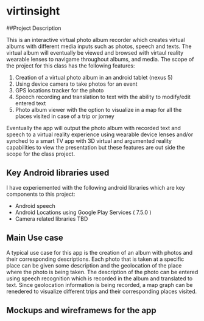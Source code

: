 # virtinsight

##Project Description

This is an interactive virtual photo album recorder which creates virtual albums with different media inputs such as photos, speech and texts. The virtual album will eventually be viewed and browsed with virtaul reality wearable lenses to navigame throughout albums, and media.  The scope of the project for this class has the following features:

1. Creation of a virtual photo album in an android tablet (nexus 5)
2. Using device camera to take photos for an event
3. GPS locations tracker for the photo
4. Speech recording and translation to text with the ability to modify/edit entered text
5. Photo album viewer with the option to visualize in a map for all the places visited in case of a trip or jorney

Eventually the app will output the photo album with recorded text and speech to a virtual reality experience using  wearable device lenses and/or synched to a smart TV app with 3D virtual and argumented reality capabilities to view the presentation but these features are out side the scope for the class project. 

## Key Android libraries used

I have experiemented with the following android libraries which are key components to this project: 
* Android speech
* Android Locations using Google Play Services ( 7.5.0 )
* Camera related libraries TBD

## Main Use case

A typical use case for this app is the creation of an album with photos and their corresponding descriptions. Each photo that is taken at a specific place can be given some description and the geolocation of the place where the photo is being taken. The description of the photo can be entered using speech recognition which is recorded in the album and translated to text.  Since geolocation information is being recorded, a map graph can be renedered to visualize different trips and their corresponding places visited.  

## Mockups and wireframews for the app
